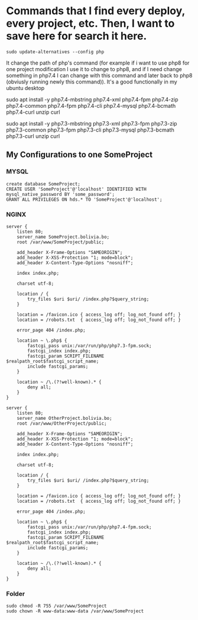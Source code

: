 # Commands that I find every deploy, every project, etc. Then, I want to save here for search it here.

`sudo update-alternatives --config php`

It change the path of php's command (for example if i want to use php8 for one project modification I use it to change to php8, and if I need change something in php7.4 I can change with this command and later back to php8 (obviusly running newly this command)). It's a good functionally in my ubuntu desktop

sudo apt install -y php7.4-mbstring php7.4-xml php7.4-fpm php7.4-zip php7.4-common php7.4-fpm php7.4-cli php7.4-mysql php7.4-bcmath php7.4-curl unzip curl

sudo apt install -y php7.3-mbstring php7.3-xml php7.3-fpm php7.3-zip php7.3-common php7.3-fpm php7.3-cli php7.3-mysql php7.3-bcmath php7.3-curl unzip curl


## My Configurations to one SomeProject

### MYSQL
```
create database SomeProject;
CREATE USER 'SomeProject'@'localhost' IDENTIFIED WITH mysql_native_password BY 'some_password';
GRANT ALL PRIVILEGES ON hds.* TO 'SomeProject'@'localhost';
```
### NGINX
```
server {
    listen 80;
    server_name SomeProject.bolivia.bo;
    root /var/www/SomeProject/public;

    add_header X-Frame-Options "SAMEORIGIN";
    add_header X-XSS-Protection "1; mode=block";
    add_header X-Content-Type-Options "nosniff";

    index index.php;

    charset utf-8;

    location / {
        try_files $uri $uri/ /index.php?$query_string;
    }

    location = /favicon.ico { access_log off; log_not_found off; }
    location = /robots.txt  { access_log off; log_not_found off; }

    error_page 404 /index.php;

    location ~ \.php$ {
        fastcgi_pass unix:/var/run/php/php7.3-fpm.sock;
        fastcgi_index index.php;
        fastcgi_param SCRIPT_FILENAME $realpath_root$fastcgi_script_name;
        include fastcgi_params;
    }

    location ~ /\.(?!well-known).* {
        deny all;
    }
}
```
```
server {
    listen 80;
    server_name OtherProject.bolivia.bo;
    root /var/www/OtherProject/public;

    add_header X-Frame-Options "SAMEORIGIN";
    add_header X-XSS-Protection "1; mode=block";
    add_header X-Content-Type-Options "nosniff";

    index index.php;

    charset utf-8;

    location / {
        try_files $uri $uri/ /index.php?$query_string;
    }

    location = /favicon.ico { access_log off; log_not_found off; }
    location = /robots.txt  { access_log off; log_not_found off; }

    error_page 404 /index.php;

    location ~ \.php$ {
        fastcgi_pass unix:/var/run/php/php7.4-fpm.sock;
        fastcgi_index index.php;
        fastcgi_param SCRIPT_FILENAME $realpath_root$fastcgi_script_name;
        include fastcgi_params;
    }

    location ~ /\.(?!well-known).* {
        deny all;
    }
}
```
### Folder
```
sudo chmod -R 755 /var/www/SomeProject
sudo chown -R www-data:www-data /var/www/SomeProject
```

